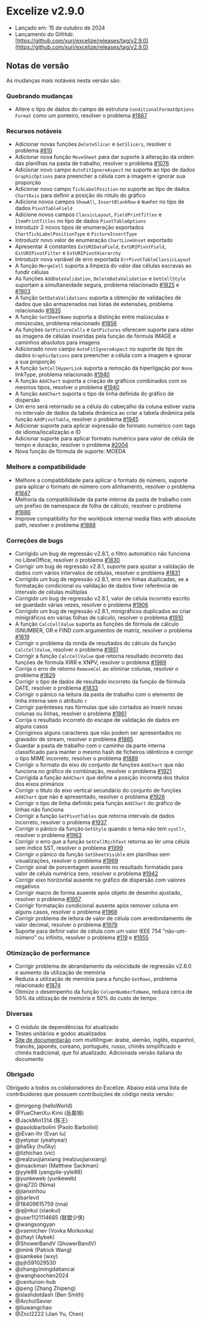 # Excelize v2.9.0

* Lançado em: 15 de outubro de 2024
* Lançamento do GitHub: [https://github.com/xuri/excelize/releases/tag/v2.9.0](https://github.com/xuri/excelize/releases/tag/v2.9.0)

## Notas de versão

As mudanças mais notáveis nesta versão são:

### Quebrando mudanças

* Altere o tipo de dados do campo de estrutura `ConditionalFormatOptions` `Format` como um ponteiro, resolver o problema [#1867](https://github.com/xuri/excelize/issues/1867)

### Recursos notáveis

* Adicionar novas funções `DeleteSlicer` e `GetSlicers`, resolver o problema [#810](https://github.com/xuri/excelize/issues/810)
* Adicionar nova função `MoveSheet` para dar suporte à alteração da ordem das planilhas na pasta de trabalho, resolver o problema [#1076](https://github.com/xuri/excelize/issues/1076)
* Adicionar novo campo `AutoFitIgnoreAspect` no suporte ao tipo de dados `GraphicOptions` para preencher a célula com a imagem e ignorar sua proporção
* Adicionar novo campo `TickLabelPosition` no suporte ao tipo de dados `ChartAxis` para definir a posição do rótulo do gráfico
* Adicione novos campos `ShowAll`, `InsertBlankRow` e `NumFmt` no tipo de dados `PivotTableField`
* Adicione novos campos `ClassicLayout`, `FieldPrintTitles` e `ItemPrintTitles` no tipo de dados `PivotTableOptions`
* Introduzir 2 novos tipos de enumeração exportados `ChartTickLabelPositionType` e `PictureInsertType`
* Introduzir novo valor de enumeração `ChartLineUnset` exportado
* Apresentar 4 constantes `ExtURIDataField`, `ExtURIPivotField`, `ExtURIPivotFilter` e `ExtURIPivotHierarchy`
* Introduzir nova variável de erro exportada `ErrPivotTableClassicLayout`
* A função `MergeCell` suporta a limpeza do valor das células escravas ao fundir células
* As funções `AddDataValidation`, `DeleteDataValidation` e `GetCellStyle` suportam a simultaneidade segura, problema relacionado [#1825](https://github.com/xuri/excelize/issues/1825) e [#1903](https://github.com/xuri/excelize/issues/1903)
* A função `GetDataValidations` suporta a obtenção de validações de dados que são armazenados nas listas de extensões, problema relacionado [#1835](https://github.com/xuri/excelize/issues/1835)
* A função `SetSheetName` suporta a distinção entre maiúsculas e minúsculas, problema relacionado [#1856](https://github.com/xuri/excelize/issues/1856)
* As funções `GetPictureCells` e `GetPictures` oferecem suporte para obter as imagens de células inseridas pela função de fórmula IMAGE e caminhos absolutos para imagens
* Adicionado novo campo `AutoFitIgnoreAspect` no suporte de tipo de dados `GraphicOptions` para preencher a célula com a imagem e ignorar a sua proporção
* A função `SetCellHyperLink` suporta a remoção da hiperligação por `None` linkType, problema relacionado [#1940](https://github.com/xuri/excelize/issues/1940)
* A função `AddChart` suporta a criação de gráficos combinados com os mesmos tipos, resolver o problema [#1940](https://github.com/xuri/excelize/issues/1940)
* A função `AddChart` suporta o tipo de linha definida do gráfico de dispersão
* Um erro será retornado se a célula do cabeçalho da coluna estiver vazia no intervalo de dados da tabela dinâmica ao criar a tabela dinâmica pela função `AddPivotTable`, resolver o problema [#1945](https://github.com/xuri/excelize/issues/1945)
* Adicionar suporte para aplicar expressão de formato numérico com tags de idioma/localização e ID
* Adicionar suporte para aplicar formato numérico para valor de célula de tempo e duração, resolver o problema [#2004](https://github.com/xuri/excelize/issues/2004)
* Nova função de fórmula de suporte: MOEDA

### Melhore a compatibilidade

* Melhore a compatibilidade para aplicar o formato de número, suporte para aplicar o formato de número com alinhamento, resolver o problema [#1847](https://github.com/xuri/excelize/issues/1847)
* Melhoria da compatibilidade da parte interna da pasta de trabalho com um prefixo de namespace de folha de cálculo, resolver o problema [#1886](https://github.com/xuri/excelize/issues/1886)
* Improve compatibility for the workbook internal media files with absolute path, resolver o problema [#1888](https://github.com/xuri/excelize/issues/1888)

### Correções de bugs

* Corrigido um bug de regressão v2.8.1, o filtro automático não funciona no LibreOffice, resolver o problema [#1830](https://github.com/xuri/excelize/issues/1830)
* Corrigir um bug de regressão v2.8.1, suporte para ajustar a validação de dados com vários intervalos de células, resolver o problema [#1831](https://github.com/xuri/excelize/issues/1831)
* Corrigido um bug de regressão v2.8.1, erro em linhas duplicadas, se a formatação condicional ou validação de dados tiver referência de intervalo de células múltiplas
* Corrigido um bug de regressão v2.8.1, valor de célula incorreto escrito se guardado várias vezes, resolver o problema [#1906](https://github.com/xuri/excelize/issues/1906)
* Corrigido um bug de regressão v2.8.1, minigráficos duplicados ao criar minigráficos em várias folhas de cálculo, resolver o problema [#1910](https://github.com/xuri/excelize/issues/1910)
* A função `CalcCellValue` suporta as funções de fórmula de cálculo ISNUMBER, OR e FIND com argumentos de matriz, resolver o problema [#1819](https://github.com/xuri/excelize/issues/1819)
* Corrigir o problema da ronda de resultados do cálculo da função `CalcCellValue`, resolver o problema [#1851](https://github.com/xuri/excelize/issues/1851)
* Corrigir a função `CalcCellValue` que retorna resultado incorreto das funções de fórmula XIRR e XNPV, resolver o problema [#1989](https://github.com/xuri/excelize/issues/1989)
* Corrija o erro de retorno `RemoveCol` ao eliminar colunas, resolver o problema [#1829](https://github.com/xuri/excelize/issues/1829)
* Corrigir o tipo de dados de resultado incorreto da função de fórmula DATE, resolver o problema [#1833](https://github.com/xuri/excelize/issues/1833)
* Corrigir o pânico na leitura da pasta de trabalho com o elemento de linha interna sem o atributo `r`
* Corrigir parênteses nas fórmulas que são cortados ao inserir novas colunas ou linhas, resolver o problema [#1861](https://github.com/xuri/excelize/issues/1861)
* Corrija o resultado incorreto do escape de validação de dados em alguns casos
* Corrigimos alguns caracteres que não podem ser apresentados no gravador de stream, resolver o problema [#1865](https://github.com/xuri/excelize/issues/1865)
* Guardar a pasta de trabalho com o caminho da parte interna classificado para manter o mesmo hash de ficheiros idênticos e corrigir o tipo MIME incorreto, resolver o problema [#1889](https://github.com/xuri/excelize/issues/1889)
* Corrigir o formato do eixo do conjunto de funções `AddChart` que não funciona no gráfico de combinação, resolver o problema [#1921](https://github.com/xuri/excelize/issues/1921)
* Corrigida a função `AddChart` que define a posição incorreta dos títulos dos eixos primários
* Corrigir o título do eixo vertical secundário do conjunto de funções `AddChart` que não é apresentado, resolver o problema [#1926](https://github.com/xuri/excelize/issues/1926)
* Corrigir o tipo de linha definido pela função `AddChart` do gráfico de linhas não funciona
* Corrigir a função `GetPivotTables` que retorna intervalo de dados incorreto, resolver o problema [#1937](https://github.com/xuri/excelize/issues/1937)
* Corrigir o pânico da função `GetStyle` quando o tema não tem `sysClr`, resolver o problema [#1963](https://github.com/xuri/excelize/issues/1963)
* Corrigir o erro que a função `GetCellRichText` retorna ao ler uma célula sem índice SST, resolver o problema [#1999](https://github.com/xuri/excelize/issues/1999)
* Corrigir o pânico da função `SetSheetVisible` em planilhas sem visualizações, resolver o problema [#1969](https://github.com/xuri/excelize/issues/1969)
* Corrigir sinal de porcentagem ausente no resultado formatado para valor de célula numérica zero, resolver o problema [#1942](https://github.com/xuri/excelize/issues/1942)
* Corrigir eixo horizontal ausente no gráfico de dispersão com valores negativos
* Corrigir macro de forma ausente após objeto de desenho ajustado, resolver o problema [#1957](https://github.com/xuri/excelize/issues/1957)
* Corrigir formatação condicional ausente após remover coluna em alguns casos, resolver o problema [#1968](https://github.com/xuri/excelize/issues/1968)
* Corrigir problema de leitura de valor de célula com arredondamento de valor decimal, resolver o problema [#1979](https://github.com/xuri/excelize/issues/1979)
* Suporte para definir valor de célula com um valor IEEE 754 "não-um-número" ou infinito, resolver o problema [#119](https://github.com/xuri/excelize/issues/119) e [#1955](https://github.com/xuri/excelize/issues/1955)

### Otimização de performance

* Corrigir problema de abrandamento da velocidade de regressão v2.8.0 e aumento da utilização de memória
* Reduza a utilização de memória para a função `GetRows`, problema relacionado [#1874](https://github.com/xuri/excelize/issues/1874)
* Otimize o desempenho da função `ColumnNumberToName`, reduza cerca de 50% da utilização de memória e 50% do custo de tempo

### Diversas

* O módulo de dependências foi atualizado
* Testes unitários e godoc atualizados
* [Site de documentação](https://xuri.me/excelize) com multilíngue: árabe, alemão, inglês, espanhol, francês, japonês, coreano, português, russo, chinês simplificado e chinês tradicional, que foi atualizado. Adicionada versão italiana do documento

### Obrigado

Obrigado a todos os colaboradores do Excelize. Abaixo está uma lista de contribuidores que possuem contribuições de código nesta versão:

* @mirgong (helloWorld)
* @YueChenXu-Kimi (岳晨旭)
* @JackMin1314 (陈王)
* @paolobarbolini (Paolo Barbolini)
* @iEvan-lhr (Evan lu)
* @yetyear (yeahyear)
* @ha5ky (hu5ky)
* @lizhichao (vic)
* @realzuojianxiang (realzuojianxiang)
* @msackman (Matthew Sackman)
* @yyle88 (yangyile-yyle88)
* @yunkeweb (yunkeweb)
* @iraj720 (Nima)
* @jianxinhou
* @barlevd
* @18409615759 (nna)
* @qijinkui (xiaokui)
* @user1121114685 (联盟少侠)
* @wangsongyan
* @vsemichev (Vovka Morkovka)
* @zhayt (Aybek)
* @ShowerBandV (ShowerBandV)
* @imink (Patrick Wang)
* @samkeke (wxy)
* @pjh591029530
* @zhangyimingdatiancai
* @wanghaochen2024
* @centurion-hub
* @peng (Zhang Zhipeng)
* @slashdotdash (Ben Smith)
* @ArcholSevier
* @liuwangchao
* @Zncl2222 (Jian Yu, Chen)
